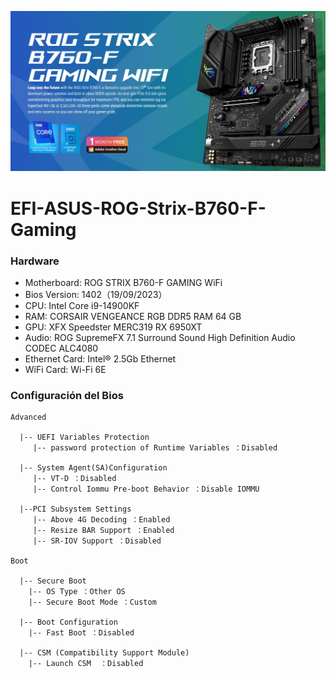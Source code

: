 ![image](IMG/B760-F.JPG)
# EFI-ASUS-ROG-Strix-B760-F-Gaming

### Hardware

- Motherboard: ROG STRIX B760-F GAMING WiFi
- Bios Version: 1402（19/09/2023）
- CPU: Intel Core i9-14900KF
- RAM: CORSAIR VENGEANCE RGB DDR5 RAM 64 GB
- GPU: XFX Speedster MERC319 RX 6950XT
- Audio: ROG SupremeFX 7.1 Surround Sound High Definition Audio CODEC ALC4080
- Ethernet Card: Intel® 2.5Gb Ethernet
- WiFi Card: Wi-Fi 6E



### Configuración del Bios

```
Advanced

  |-- UEFI Variables Protection
     |-- password protection of Runtime Variables ：Disabled
     
  |-- System Agent(SA)Configuration
     |-- VT-D ：Disabled
     |-- Control Iommu Pre-boot Behavior ：Disable IOMMU
	   
  |--PCI Subsystem Settings
     |-- Above 4G Decoding ：Enabled
     |-- Resize BAR Support ：Enabled
     |-- SR-IOV Support ：Disabled
   
Boot

  |-- Secure Boot
    |-- OS Type ：Other OS
    |-- Secure Boot Mode ：Custom
      
  |-- Boot Configuration
    |-- Fast Boot ：Disabled
      
  |-- CSM (Compatibility Support Module)
    |-- Launch CSM  ：Disabled
```
